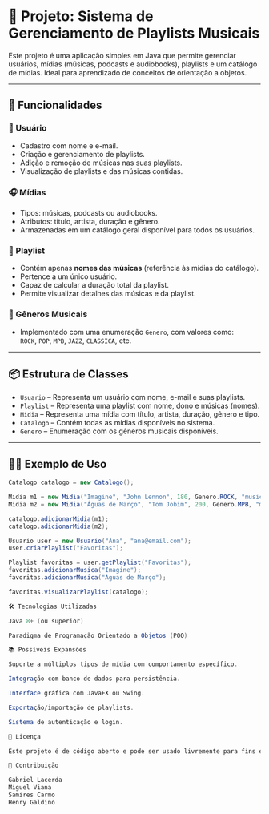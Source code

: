 # 🎵 Projeto: Sistema de Gerenciamento de Playlists Musicais

Este projeto é uma aplicação simples em Java que permite gerenciar usuários, mídias (músicas, podcasts e audiobooks), playlists e um catálogo de mídias. Ideal para aprendizado de conceitos de orientação a objetos.

---

## 🚀 Funcionalidades

### 👤 Usuário
- Cadastro com nome e e-mail.
- Criação e gerenciamento de playlists.
- Adição e remoção de músicas nas suas playlists.
- Visualização de playlists e das músicas contidas.

### 🎧 Mídias
- Tipos: músicas, podcasts ou audiobooks.
- Atributos: título, artista, duração e gênero.
- Armazenadas em um catálogo geral disponível para todos os usuários.

### 📂 Playlist
- Contém apenas **nomes das músicas** (referência às mídias do catálogo).
- Pertence a um único usuário.
- Capaz de calcular a duração total da playlist.
- Permite visualizar detalhes das músicas e da playlist.

### 🎼 Gêneros Musicais
- Implementado com uma enumeração `Genero`, com valores como:  
  `ROCK`, `POP`, `MPB`, `JAZZ`, `CLASSICA`, etc.

---

## 📦 Estrutura de Classes

- `Usuario` – Representa um usuário com nome, e-mail e suas playlists.
- `Playlist` – Representa uma playlist com nome, dono e músicas (nomes).
- `Midia` – Representa uma mídia com título, artista, duração, gênero e tipo.
- `Catalogo` – Contém todas as mídias disponíveis no sistema.
- `Genero` – Enumeração com os gêneros musicais disponíveis.

---

## 🧑‍💻 Exemplo de Uso

```java
Catalogo catalogo = new Catalogo();

Midia m1 = new Midia("Imagine", "John Lennon", 180, Genero.ROCK, "musica");
Midia m2 = new Midia("Águas de Março", "Tom Jobim", 200, Genero.MPB, "musica");

catalogo.adicionarMidia(m1);
catalogo.adicionarMidia(m2);

Usuario user = new Usuario("Ana", "ana@email.com");
user.criarPlaylist("Favoritas");

Playlist favoritas = user.getPlaylist("Favoritas");
favoritas.adicionarMusica("Imagine");
favoritas.adicionarMusica("Águas de Março");

favoritas.visualizarPlaylist(catalogo);

🛠️ Tecnologias Utilizadas

Java 8+ (ou superior)

Paradigma de Programação Orientado a Objetos (POO)

📚 Possíveis Expansões

Suporte a múltiplos tipos de mídia com comportamento específico.

Integração com banco de dados para persistência.

Interface gráfica com JavaFX ou Swing.

Exportação/importação de playlists.

Sistema de autenticação e login.

📄 Licença

Este projeto é de código aberto e pode ser usado livremente para fins educacionais.

🤝 Contribuição

Gabriel Lacerda
Miguel Viana
Samires Carmo
Henry Galdino
